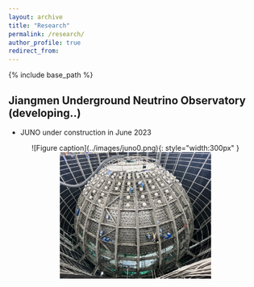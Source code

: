 ```yaml
---
layout: archive
title: "Research"
permalink: /research/
author_profile: true
redirect_from:
---
```


{% include base_path %}

## Jiangmen Underground Neutrino Observatory (developing..)
* JUNO under construction in June 2023 
<div style="text-align: center;">
  ![Figure caption](../images/juno0.png){: style="width:300px" }
</div>

<div style="text-align: center;">
  <img src="../images/juno0.png" alt="Figure caption" style="width:300px;" />
</div>
